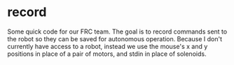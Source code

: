# record

Some quick code for our FRC team. The goal is to record commands sent to the robot so they can be saved for autonomous operation. Because I don't currently have access to a robot, instead we use the mouse's x and y positions in place of a pair of motors, and stdin in place of solenoids.
